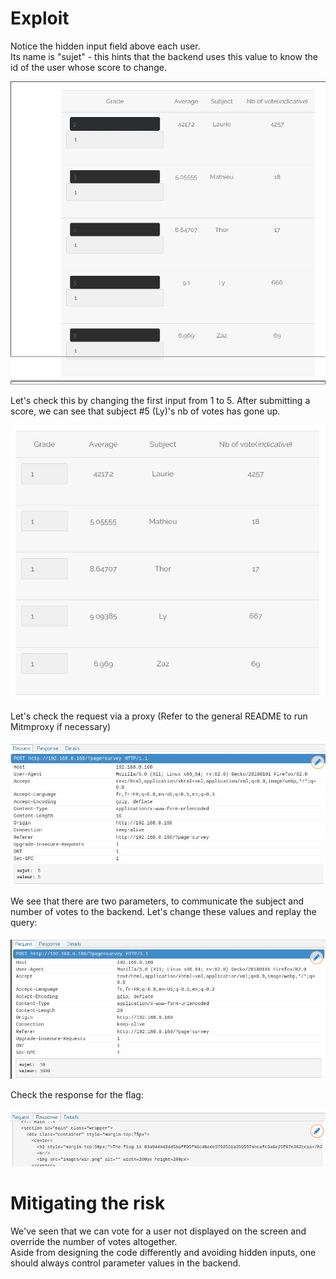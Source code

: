# Exploit

Notice the hidden input field above each user.  
Its name is "sujet" - this hints that the backend uses this value to know the id of the user whose score to change.

![](Ressources/images/visible-hidden-input.jpg)

Let's check this by changing the first input from 1 to 5.
After submitting a score, we can see that subject #5 (Ly)'s nb of votes has gone up.

![](Ressources/images/after-change.jpg)

Let's check the request via a proxy (Refer to the general README to run Mitmproxy if necessary)

![](Ressources/images/proxy-request.jpg)

We see that there are two parameters, to communicate the subject and number of votes to the backend.
Let's change these values and replay the query:

![](Ressources/images/proxy-request-modified.jpg)

Check the response for the flag:

![](Ressources/images/response.jpg)

# Mitigating the risk

We've seen that we can vote for a user not displayed on the screen and override the number of votes altogether.  
Aside from designing the code differently and avoiding hidden inputs, one should always control parameter values in the backend.
